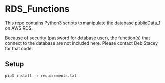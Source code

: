 # RDS_Functions

This repo contains Python3 scripts to manipulate the database publicData_1 on AWS RDS.

Because of security (password for database user), the function(s) that connect to the 
database are not included here.  Please contact Deb Stacey for that code.

## Setup

`pip3 install -r requirements.txt`